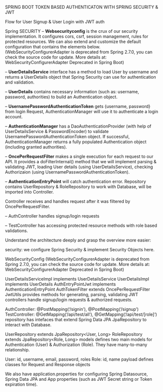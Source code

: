 SPRING BOOT TOKEN BASED AUTHENTICATON WITH SPRING SECURITY & JWT

Flow for User Signup & User Login with JWT auth


Spring SECURITY
– **Websecurityconfig** is the crux of our security implementation. It configures cors, csrf, session management, rules for protected resources. We can also extend and customize the default configuration that contains the elements below.
(WebSecurityConfigurerAdapter is deprecated from Spring 2.7.0, you can check the source code for update. More details at:
WebSecurityConfigurerAdapter Deprecated in Spring Boot)

– **UserDetailsService** interface has a method to load User by username and returns a UserDetails object that Spring Security can use for authentication and validation.

– **UserDetails** contains necessary information (such as: username, password, authorities) to build an Authentication object.

– **UsernamePasswordAuthenticationToken** gets {username, password} from login Request, AuthenticationManager will use it to authenticate a login account.

– **AuthenticationManager** has a DaoAuthenticationProvider (with help of UserDetailsService & PasswordEncoder) to validate UsernamePasswordAuthenticationToken object. If successful, AuthenticationManager returns a fully populated Authentication object (including granted authorities).

– **OncePerRequestFilter** makes a single execution for each request to our API. It provides a doFilterInternal() method that we will implement parsing & validating JWT, loading User details (using UserDetailsService), checking Authorizaion (using UsernamePasswordAuthenticationToken).

– **AuthenticationEntryPoint** will catch authentication error.
Repository contains UserRepository & RoleRepository to work with Database, will be imported into Controller.

Controller receives and handles request after it was filtered by OncePerRequestFilter.

– AuthController handles signup/login requests

– TestController has accessing protected resource methods with role based validations.

Understand the architecture deeply and grasp the overview more easier:

security: we configure Spring Security & implement Security Objects here.

WebSecurityConfig
(WebSecurityConfigurerAdapter is deprecated from Spring 2.7.0, you can check the source code for update. More details at:
WebSecurityConfigurerAdapter Deprecated in Spring Boot)

UserDetailsServiceImpl implements UserDetailsService
UserDetailsImpl implements UserDetails
AuthEntryPointJwt implements AuthenticationEntryPoint
AuthTokenFilter extends OncePerRequestFilter
JwtUtils provides methods for generating, parsing, validating JWT
controllers handle signup/login requests & authorized requests.

AuthController: @PostMapping(‘/signin’), @PostMapping(‘/signup’)
TestController: @GetMapping(‘/api/test/all’), @GetMapping(‘/api/test/[role]’)
repository has intefaces that extend Spring Data JPA JpaRepository to interact with Database.

UserRepository extends JpaRepository<User, Long>
RoleRepository extends JpaRepository<Role, Long>
models defines two main models for Authentication (User) & Authorization (Role). They have many-to-many relationship.

User: id, username, email, password, roles
Role: id, name
payload defines classes for Request and Response objects

We also have application.properties for configuring Spring Datasource, Spring Data JPA and App properties (such as JWT Secret string or Token expiration time).
